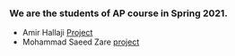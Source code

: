 ### We are the students of AP course in Spring 2021.

- Amir Hallaji [Project](https://github.com/amirhallaji/Computational-Intelligence)
- Mohammad Saeed Zare [project](https://github.com/Fmhfh5tig/ApProject.git)
